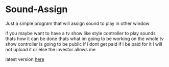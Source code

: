 # Sound-Assign
Just a simple program that will assign sound to play in other window

if you maybe want to have a tv show like style controller to play sounds thats how it can be done
thats what im going to be working on
the whole tv show controller is going to be public if i dont get paid 
if i be paid for it i will not upload it or else the investor allows me


latest version [here](https://github.com/UszOszekk/Sound-Assign/releases)
